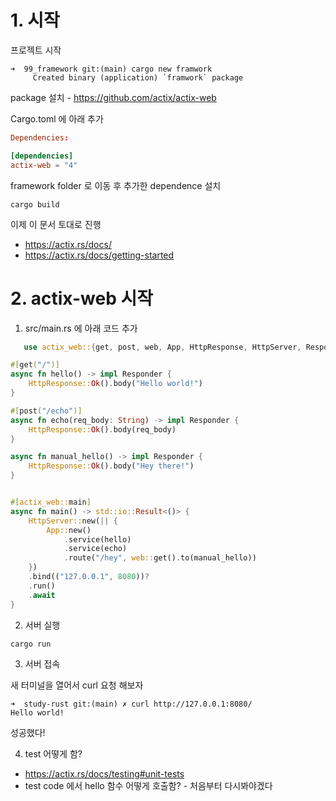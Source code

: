 # 1. 시작

프로젝트 시작

```shell
➜  99_framework git:(main) cargo new framwork
     Created binary (application) `framwork` package
```

package 설치 - https://github.com/actix/actix-web

Cargo.toml 에 아래 추가

```toml
Dependencies:

[dependencies]
actix-web = "4"
```

framework folder 로 이동 후 추가한 dependence 설치

```shell
cargo build
```

이제 이 문서 토대로 진행

- https://actix.rs/docs/
- https://actix.rs/docs/getting-started

# 2. actix-web 시작

1. src/main.rs 에 아래 코드 추가

```rust
   use actix_web::{get, post, web, App, HttpResponse, HttpServer, Responder};

#[get("/")]
async fn hello() -> impl Responder {
    HttpResponse::Ok().body("Hello world!")
}

#[post("/echo")]
async fn echo(req_body: String) -> impl Responder {
    HttpResponse::Ok().body(req_body)
}

async fn manual_hello() -> impl Responder {
    HttpResponse::Ok().body("Hey there!")
}


#[actix_web::main]
async fn main() -> std::io::Result<()> {
    HttpServer::new(|| {
        App::new()
            .service(hello)
            .service(echo)
            .route("/hey", web::get().to(manual_hello))
    })
    .bind(("127.0.0.1", 8080))?
    .run()
    .await
}
```

2. 서버 실행

```shell
cargo run
```

3. 서버 접속

새 터미널을 열어서 curl 요청 해보자

```shell
➜  study-rust git:(main) ✗ curl http://127.0.0.1:8080/
Hello world!
```

성공했다!

4. test 어떻게 함?

- https://actix.rs/docs/testing#unit-tests
- test code 에서 hello 함수 어떻게 호출함? - 처음부터 다시봐야겠다
